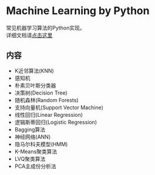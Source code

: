 # Machine Learning by Python
常见机器学习算法的Python实现。  
详细文档请[点击这里](https://wisedoge.github.io/ML-by-Python/mlearn.html)

## 内容
* K近邻算法(KNN)
* 感知机
* 朴素贝叶斯分类器
* 决策树(Decision Tree)
* 随机森林(Random Forests)
* 支持向量机(Support Vector Machine)
* 线性回归(Linear Regression)
* 逻辑斯蒂回归(Logistic Regression)
* Bagging算法
* 神经网络(ANN)
* 隐马尔科夫模型(HMM)
* K-Means聚类算法
* LVQ聚类算法
* PCA主成份分析法
